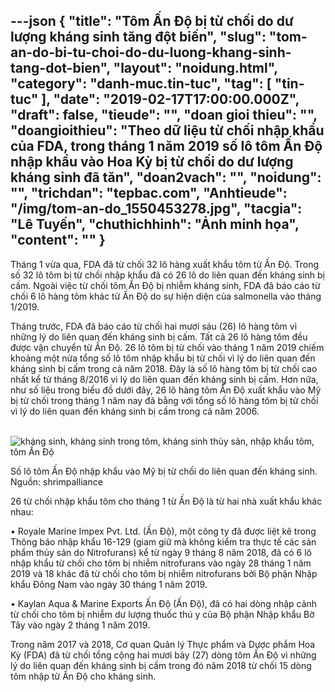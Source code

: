 ---json
{
    "title": "Tôm Ấn Độ bị từ chối do dư lượng kháng sinh tăng đột biến",
    "slug": "tom-an-do-bi-tu-choi-do-du-luong-khang-sinh-tang-dot-bien",
    "layout": "noidung.html",
    "category": "danh-muc.tin-tuc",
    "tag": [
        "tin-tuc"
    ],
    "date": "2019-02-17T17:00:00.000Z",
    "draft": false,
    "tieude": "",
    "doan gioi thieu": "",
    "doangioithieu": "Theo dữ liệu từ chối nhập khẩu của FDA, trong tháng 1 năm 2019 số lô tôm Ấn Độ nhập khẩu vào Hoa Kỳ bị từ chối do dư lượng kháng sinh đã tăn",
    "doan2vach": "",
    "noidung": "",
    "trichdan": "tepbac.com",
    "Anhtieude": "/img/tom-an-do_1550453278.jpg",
    "tacgia": "Lê Tuyến",
    "chuthichhinh": "Ảnh minh họa",
    "__content__": ""
}
---
<p>Th&aacute;ng 1 vừa qua, FDA đ&atilde; từ chối 32 l&ocirc; h&agrave;ng xuất khẩu t&ocirc;m từ Ấn Độ. Trong số 32 l&ocirc; t&ocirc;m bị từ chối nhập khẩu đ&atilde; c&oacute; 26 l&ocirc; do li&ecirc;n quan đến kh&aacute;ng sinh bị cấm. Ngo&agrave;i việc từ chối t&ocirc;m Ấn Độ bị nhiễm kh&aacute;ng sinh, FDA đ&atilde; b&aacute;o c&aacute;o từ chối 6 l&ocirc; h&agrave;ng t&ocirc;m kh&aacute;c từ Ấn Độ do sự hiện diện của salmonella v&agrave;o th&aacute;ng 1/2019.</p>

<p>Th&aacute;ng trước, FDA đ&atilde; b&aacute;o c&aacute;o từ chối hai mươi s&aacute;u (26) l&ocirc; h&agrave;ng t&ocirc;m v&igrave; những l&yacute; do li&ecirc;n quan đến kh&aacute;ng sinh bị cấm. Tất cả 26 l&ocirc; h&agrave;ng t&ocirc;m đều được vận chuyển từ Ấn Độ. 26 l&ocirc; t&ocirc;m bị từ chối v&agrave;o th&aacute;ng 1 năm 2019 chiếm khoảng một nửa tổng số l&ocirc; t&ocirc;m nhập khẩu bị từ chối v&igrave; l&yacute; do li&ecirc;n quan đến kh&aacute;ng sinh bị cấm trong cả năm 2018. Đ&acirc;y l&agrave; số l&ocirc; h&agrave;ng t&ocirc;m bị từ chối cao nhất kể từ th&aacute;ng 8/2016 v&igrave; l&yacute; do li&ecirc;n quan đến kh&aacute;ng sinh bị cấm. Hơn nữa, như số liệu trong biểu đồ dưới đ&acirc;y, 26 l&ocirc; h&agrave;ng t&ocirc;m Ấn Độ xuất khẩu v&agrave;o Mỹ bị từ chối trong th&aacute;ng 1 năm nay đ&atilde; bằng với tổng số l&ocirc; h&agrave;ng t&ocirc;m bị từ chối v&igrave; l&yacute; do li&ecirc;n quan đến kh&aacute;ng sinh bị cấm trong cả năm 2006.</p>

<p>&nbsp;<img alt="kháng sinh, kháng sinh trong tôm, kháng sinh thủy sản, nhập khẩu tôm, tôm Ấn Độ" src="https://tepbac.com/upload/images/2019/02/khang-sinh-cam-trong-tom_1550451768.jpg" title="kháng sinh, kháng sinh trong tôm, kháng sinh thủy sản, nhập khẩu tôm, tôm Ấn Độ" /></p>

<p>Số l&ocirc; t&ocirc;m Ấn Độ nhập khẩu v&agrave;o Mỹ bị từ chối do li&ecirc;n quan đến kh&aacute;ng sinh. Nguồn:&nbsp;shrimpalliance</p>

<p>26 từ chối nhập khẩu t&ocirc;m cho th&aacute;ng 1 từ Ấn Độ l&agrave; từ hai nh&agrave; xuất khẩu kh&aacute;c nhau:</p>

<p>&bull; Royale Marine Impex Pvt. Ltd. (Ấn Độ), một c&ocirc;ng ty đ&atilde; được liệt k&ecirc; trong Th&ocirc;ng b&aacute;o nhập khẩu 16-129 (giam giữ m&agrave; kh&ocirc;ng kiểm tra thực tế c&aacute;c sản phẩm thủy sản do Nitrofurans) kể từ ng&agrave;y 9 th&aacute;ng 8 năm 2018, đ&atilde; c&oacute; 6 l&ocirc; nhập khẩu từ chối cho t&ocirc;m bị nhiễm nitrofurans v&agrave;o ng&agrave;y 28 th&aacute;ng 1 năm 2019 v&agrave; 18 kh&aacute;c đ&atilde; từ chối cho t&ocirc;m bị nhiễm nitrofurans bởi Bộ phận Nhập khẩu Đ&ocirc;ng Nam v&agrave;o ng&agrave;y 30 th&aacute;ng 1 năm 2019.</p>

<p>&bull; Kaylan Aqua &amp; Marine Exports Ấn Độ (Ấn Độ), đ&atilde; c&oacute; hai d&ograve;ng nhập cảnh từ chối cho t&ocirc;m bị nhiễm dư lượng thuốc th&uacute; y của Bộ phận Nhập khẩu Bờ T&acirc;y v&agrave;o ng&agrave;y 2 th&aacute;ng 1 năm 2019.</p>

<p>Trong năm 2017 v&agrave; 2018, Cơ quan Quản l&yacute; Thực phẩm v&agrave; Dược phẩm Hoa Kỳ (FDA) đ&atilde; từ chối tổng cộng hai mươi bảy (27) d&ograve;ng t&ocirc;m Ấn Độ v&igrave; những l&yacute; do li&ecirc;n quan đến kh&aacute;ng sinh bị cấm trong đ&oacute; năm 2018 từ chối 15 d&ograve;ng t&ocirc;m nhập từ Ấn Độ cho kh&aacute;ng sinh.&nbsp;</p>
